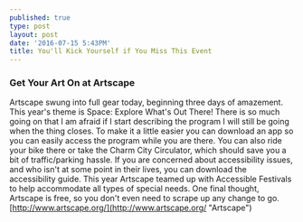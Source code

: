 ```yaml
---
published: true
type: post
layout: post
date: '2016-07-15 5:43PM'
title: You'll Kick Yourself if You Miss This Event
---
```

### Get Your Art On at Artscape

Artscape swung into full gear today, beginning three days of amazement. This year's theme is Space: Explore What's Out There! There is so much going on that I am afraid if I start describing the program I will still be going when the thing closes. To make it a little easier you can download an app so you can easily access the program while you are there. You can also ride your bike there or take the Charm City Circulator, which should save you a bit of traffic/parking hassle. If you are concerned about accessibility issues, and who isn't at some point in their lives, you can download the accessibility guide. This year Artscape teamed up with Accessible Festivals to help accommodate all types of special needs. One final thought, Artscape is free, so you don't even need to scrape up any change to go. [http://www.artscape.org/](http://www.artscape.org/ "Artscape")
